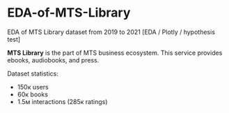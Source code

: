 # EDA-of-MTS-Library
EDA of MTS Library dataset from 2019 to 2021 [EDA / Plotly / hypothesis test]

**MTS Library** is the part of MTS business ecosystem. This service provides ebooks, audiobooks, and press.

Dataset statistics:
* 150к users
* 60к books
* 1.5м interactions (285к ratings)
